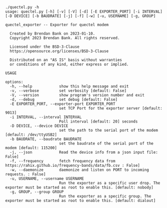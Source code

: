 	./quectel.py -h
	usage: quectel.py [-h] [-v] [-V] [-d] [-E EXPORTER_PORT] [-i INTERVAL] [-D DEVICE] [-b BAUDRATE] [-j] [-f] [-w] [-u, USERNAME] [-g, GROUP]
	
	quectel_exporter -- Exporter for quectel modem 
	
	  Created by Brendan Bank on 2023-01-10.
	  Copyright 2023 Brendan Bank. All rights reserved.
	
	  Licensed under the BSD-3-Clause
	  https://opensource.org/licenses/BSD-3-Clause
	
	  Distributed on an "AS IS" basis without warranties
	  or conditions of any kind, either express or implied.
	
	USAGE
	
	options:
	  -h, --help            show this help message and exit
	  -v, --verbose         set verbosity [default: False]
	  -V, --version         show program's version number and exit
	  -d, --debug           set debug [default: False]
	  -E EXPORTER_PORT, --exporter-port EXPORTER_PORT
	                        set TCP Port for the exporter server [default: 9013]
	  -i INTERVAL, --interval INTERVAL
	                        Poll interval [default: 20] seconds
	  -D DEVICE, --device DEVICE
	                        set the path to the serial port of the modem [default: /dev/ttyUSB2]
	  -b BAUDRATE, --baudrate BAUDRATE
	                        set the baudrate of the serial port of the modem [default: 115200]
	  -j, --json            Read the device info from a json input file: False]
	  -f, --frequency       fetch frequency data from https://rahix.github.io/frequency-bands/data/fb.csv : False]
	  -w, --daemonize       daemonize and listen on PORT to incoming requests. : False]
	  -u, USERNAME, --username USERNAME
	                        Run the exporter as a specific user drop. The exporter must be started as root to enable this. [default: nobody]
	  -g, GROUP, --group GROUP
	                        Run the exporter as a specific group. The exporter must be started as root to enable this. [default: dialout]
